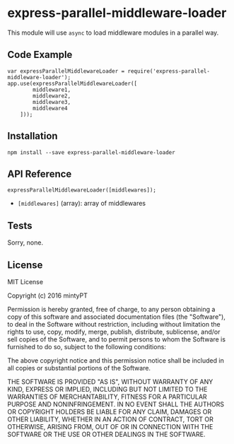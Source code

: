 # express-parallel-middleware-loader

This module will use `async` to load middleware modules in a parallel way.


## Code Example

    var expressParallelMiddlewareLoader = require('express-parallel-middleware-loader');
    app.use(expressParallelMiddlewareLoader([
            middleware1,
            middleware2,
            middleware3,
            middleware4
        ]));

## Installation

    npm install --save express-parallel-middleware-loader

## API Reference

    expressParallelMiddlewareLoader([middlewares]);

- `[middlewares]` (array): array of middlewares

## Tests

Sorry, none.

## License

MIT License

Copyright (c) 2016 mintyPT

Permission is hereby granted, free of charge, to any person obtaining a copy
of this software and associated documentation files (the "Software"), to deal
in the Software without restriction, including without limitation the rights
to use, copy, modify, merge, publish, distribute, sublicense, and/or sell
copies of the Software, and to permit persons to whom the Software is
furnished to do so, subject to the following conditions:

The above copyright notice and this permission notice shall be included in all
copies or substantial portions of the Software.

THE SOFTWARE IS PROVIDED "AS IS", WITHOUT WARRANTY OF ANY KIND, EXPRESS OR
IMPLIED, INCLUDING BUT NOT LIMITED TO THE WARRANTIES OF MERCHANTABILITY,
FITNESS FOR A PARTICULAR PURPOSE AND NONINFRINGEMENT. IN NO EVENT SHALL THE
AUTHORS OR COPYRIGHT HOLDERS BE LIABLE FOR ANY CLAIM, DAMAGES OR OTHER
LIABILITY, WHETHER IN AN ACTION OF CONTRACT, TORT OR OTHERWISE, ARISING FROM,
OUT OF OR IN CONNECTION WITH THE SOFTWARE OR THE USE OR OTHER DEALINGS IN THE
SOFTWARE.


